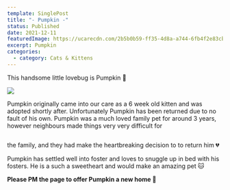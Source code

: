 ```yaml
---
template: SinglePost
title: "- Pumpkin -"
status: Published
date: 2021-12-11
featuredImage: https://ucarecdn.com/2b5b0b59-ff35-4d8a-a744-6fb4f2e83cbd/-/crop/679x361/0,118/-/preview/
excerpt: Pumpkin
categories:
  - category: Cats & Kittens
---
```

 
This handsome little lovebug is Pumpkin 🎃

![](https://ucarecdn.com/b06ac310-fd82-48a2-a65e-44e589ab07e9/)


Pumpkin originally came into our care as a 6 week old kitten and was adopted shortly after. Unfortunately Pumpkin has been returned due to no fault of his own. Pumpkin was a much loved family pet for around 3 years,  however neighbours made things very very difficult for

![]()

 the family, and they had make the heartbreaking decision to to return him 💔


Pumpkin has settled well into foster and loves to snuggle up in bed with his fosters. He is a such a sweetheart and would make an amazing pet 🐱


**Please PM the page to offer Pumpkin a new home 🏡**